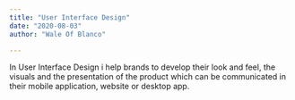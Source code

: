 ```yaml
---
title: "User Interface Design"
date: "2020-08-03"
author: "Wale Of Blanco"

---
```

In User Interface Design i help brands to develop their look and feel, the visuals and the presentation of the product
which can be communicated in their mobile application, website or desktop app.